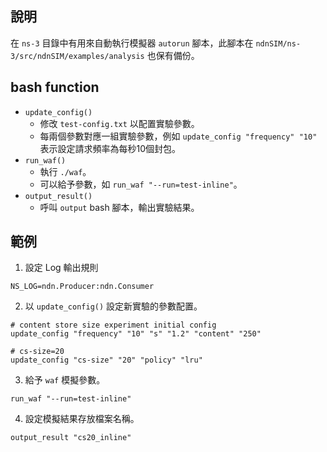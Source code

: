 
## 說明

在 `ns-3` 目錄中有用來自動執行模擬器 `autorun` 腳本，此腳本在 `ndnSIM/ns-3/src/ndnSIM/examples/analysis` 也保有備份。

## bash function

* `update_config()`
    * 修改 `test-config.txt` 以配置實驗參數。
    * 每兩個參數對應一組實驗參數，例如 `update_config "frequency" "10"` 表示設定請求頻率為每秒10個封包。
* `run_waf()`
    * 執行 `./waf`。
    * 可以給予參數，如 `run_waf "--run=test-inline"`。
* `output_result()`
    * 呼叫 `output` bash 腳本，輸出實驗結果。

## 範例


1. 設定 Log 輸出規則
```
NS_LOG=ndn.Producer:ndn.Consumer
```
2. 以 `update_config()` 設定新實驗的參數配置。
```
# content store size experiment initial config
update_config "frequency" "10" "s" "1.2" "content" "250"

# cs-size=20
update_config "cs-size" "20" "policy" "lru"
```
3. 給予 `waf` 模擬參數。
```
run_waf "--run=test-inline"
```
4. 設定模擬結果存放檔案名稱。
```
output_result "cs20_inline"
```